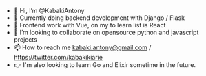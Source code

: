 - 👋 Hi, I’m @KabakiAntony
- 👀 Currently doing backend development with Django / Flask
- 🌱 Frontend work with Vue, on my to learn list is React
- 💞️ I’m looking to collaborate on opensource python and javascript projects
- 📫 How to reach me kabaki.antony@gmail.com / https://twitter.com/kabakikiarie
- 👉 I'm also looking to learn Go and Elixir sometime in the future.

<!---
KabakiAntony/KabakiAntony is a ✨ special ✨ repository because its `README.md` (this file) appears on your GitHub profile.
You can click the Preview link to take a look at your changes.
--->
